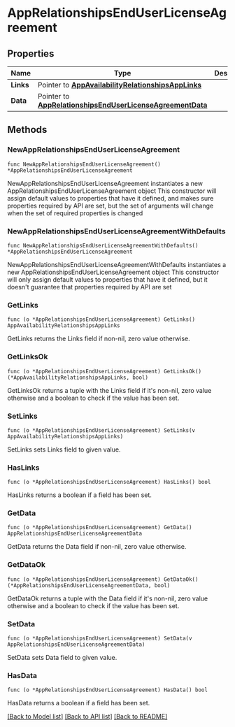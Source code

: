# AppRelationshipsEndUserLicenseAgreement

## Properties

Name | Type | Description | Notes
------------ | ------------- | ------------- | -------------
**Links** | Pointer to [**AppAvailabilityRelationshipsAppLinks**](AppAvailabilityRelationshipsAppLinks.md) |  | [optional] 
**Data** | Pointer to [**AppRelationshipsEndUserLicenseAgreementData**](AppRelationshipsEndUserLicenseAgreementData.md) |  | [optional] 

## Methods

### NewAppRelationshipsEndUserLicenseAgreement

`func NewAppRelationshipsEndUserLicenseAgreement() *AppRelationshipsEndUserLicenseAgreement`

NewAppRelationshipsEndUserLicenseAgreement instantiates a new AppRelationshipsEndUserLicenseAgreement object
This constructor will assign default values to properties that have it defined,
and makes sure properties required by API are set, but the set of arguments
will change when the set of required properties is changed

### NewAppRelationshipsEndUserLicenseAgreementWithDefaults

`func NewAppRelationshipsEndUserLicenseAgreementWithDefaults() *AppRelationshipsEndUserLicenseAgreement`

NewAppRelationshipsEndUserLicenseAgreementWithDefaults instantiates a new AppRelationshipsEndUserLicenseAgreement object
This constructor will only assign default values to properties that have it defined,
but it doesn't guarantee that properties required by API are set

### GetLinks

`func (o *AppRelationshipsEndUserLicenseAgreement) GetLinks() AppAvailabilityRelationshipsAppLinks`

GetLinks returns the Links field if non-nil, zero value otherwise.

### GetLinksOk

`func (o *AppRelationshipsEndUserLicenseAgreement) GetLinksOk() (*AppAvailabilityRelationshipsAppLinks, bool)`

GetLinksOk returns a tuple with the Links field if it's non-nil, zero value otherwise
and a boolean to check if the value has been set.

### SetLinks

`func (o *AppRelationshipsEndUserLicenseAgreement) SetLinks(v AppAvailabilityRelationshipsAppLinks)`

SetLinks sets Links field to given value.

### HasLinks

`func (o *AppRelationshipsEndUserLicenseAgreement) HasLinks() bool`

HasLinks returns a boolean if a field has been set.

### GetData

`func (o *AppRelationshipsEndUserLicenseAgreement) GetData() AppRelationshipsEndUserLicenseAgreementData`

GetData returns the Data field if non-nil, zero value otherwise.

### GetDataOk

`func (o *AppRelationshipsEndUserLicenseAgreement) GetDataOk() (*AppRelationshipsEndUserLicenseAgreementData, bool)`

GetDataOk returns a tuple with the Data field if it's non-nil, zero value otherwise
and a boolean to check if the value has been set.

### SetData

`func (o *AppRelationshipsEndUserLicenseAgreement) SetData(v AppRelationshipsEndUserLicenseAgreementData)`

SetData sets Data field to given value.

### HasData

`func (o *AppRelationshipsEndUserLicenseAgreement) HasData() bool`

HasData returns a boolean if a field has been set.


[[Back to Model list]](../README.md#documentation-for-models) [[Back to API list]](../README.md#documentation-for-api-endpoints) [[Back to README]](../README.md)


